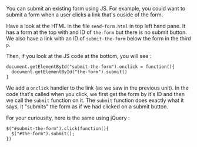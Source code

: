 You can submit an existing form using JS. For example, you could want to submit a form when a user clicks a link that's ouside of the form.

Have a look at the HTML in the file `send-form.html` in top left hand pane. It has a form at the top with and ID of `the-form` but there is no submit button. We also have a link with an ID of `submit-the-form` below the form in the third `p`.

Then, if you look at the JS code at the bottom, you will see :

```
document.getElementById("submit-the-form").onclick = function(){
  document.getElementById("the-form").submit()
}
```

We add a `onclick` handler to the link (as we saw in the previous unit). In the code that's called when you click, we first get the form by it's ID and then we call the `submit` function on it. The `submit` function does exactly what it says, it "submits" the form as if we had clicked on a submit button.


For your curiousity, here is the same using jQuery :

```
$("#submit-the-form").click(function(){
  $("#the-form").submit();
})
```

